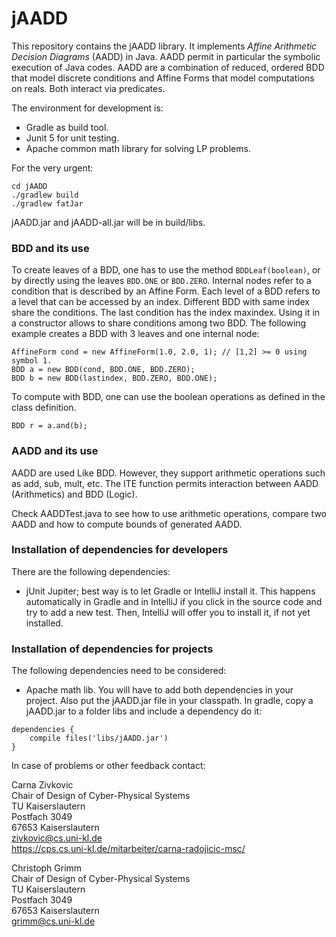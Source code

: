 # jAADD 
This repository contains the jAADD library. 
It implements *Affine Arithmetic Decision Diagrams* (AADD) in Java. 
AADD permit in particular the symbolic execution of Java codes.
AADD are a combination of reduced, ordered BDD that model discrete
conditions and Affine Forms that model computations on reals. 
Both interact via predicates.

The environment for development is: 
- Gradle as build tool.  
- Junit 5 for unit testing.
- Apache common math library for solving LP problems.

For the very urgent: 
```
cd jAADD
./gradlew build 
./gradlew fatJar
```
jAADD.jar and jAADD-all.jar will be in build/libs. 

### BDD and its use

To create leaves of a BDD, one has to use the method `BDDLeaf(boolean)`, 
or by directly using the leaves `BDD.ONE` or `BDD.ZERO`.
Internal nodes refer to a condition that is described by an Affine Form. 
Each level of a BDD refers to a level that can be accessed by an index.
Different BDD with same index share the conditions. 
The last condition has the index maxindex.
Using it in a constructor allows to share conditions among two BDD. 
The following example creates a BDD with 3 leaves and one internal node: 
```
AffineForm cond = new AffineForm(1.0, 2.0, 1); // [1,2] >= 0 using symbol 1.
BDD a = new BDD(cond, BDD.ONE, BDD.ZERO);
BDD b = new BDD(lastindex, BDD.ZERO, BDD.ONE);
```
To compute with BDD, one can use the boolean operations as defined 
in the class definition. 
```
BDD r = a.and(b);
```

### AADD and its use

AADD are used Like BDD.
However, they support arithmetic operations such as add, sub, mult, etc. 
The ITE function permits interaction between AADD (Arithmetics) and BDD (Logic). 

Check AADDTest.java to see how to use arithmetic operations, compare two AADD and
how to compute bounds of generated AADD.
 

### Installation of dependencies for developers

There are the following dependencies: 
* jUnit Jupiter; best way is to let Gradle or IntelliJ install it. 
This happens automatically in Gradle and in IntelliJ if you click in the source code and try to add a new test.
Then, IntelliJ will offer you to install it, if not yet installed. 


### Installation of dependencies for projects
The following dependencies need to be considered: 
* Apache math lib. 
You will have to add both dependencies in your project. 
Also put the jAADD.jar file in your classpath.
In gradle, copy a jAADD.jar to a folder libs and include a dependency do it: 

```
dependencies {
    compile files('libs/jAADD.jar')
}
```
In case of problems or other feedback contact:

Carna Zivkovic  
Chair of Design of Cyber-Physical Systems  
TU Kaiserslautern  
Postfach 3049   
67653 Kaiserslautern  
zivkovic@cs.uni-kl.de  
https://cps.cs.uni-kl.de/mitarbeiter/carna-radojicic-msc/  

Christoph Grimm  
Chair of Design of Cyber-Physical Systems  
TU Kaiserslautern  
Postfach 3049  
67653 Kaiserslautern  
grimm@cs.uni-kl.de  
